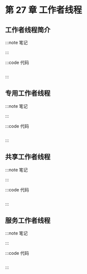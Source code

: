 # 第 27 章 工作者线程

## 工作者线程简介

:::note 笔记

:::

:::code 代码

```js
```

:::

## 专用工作者线程

:::note 笔记

:::

:::code 代码

```js
```

:::

## 共享工作者线程

:::note 笔记

:::

:::code 代码

```js
```

:::

## 服务工作者线程

:::note 笔记

:::

:::code 代码

```js
```

:::
